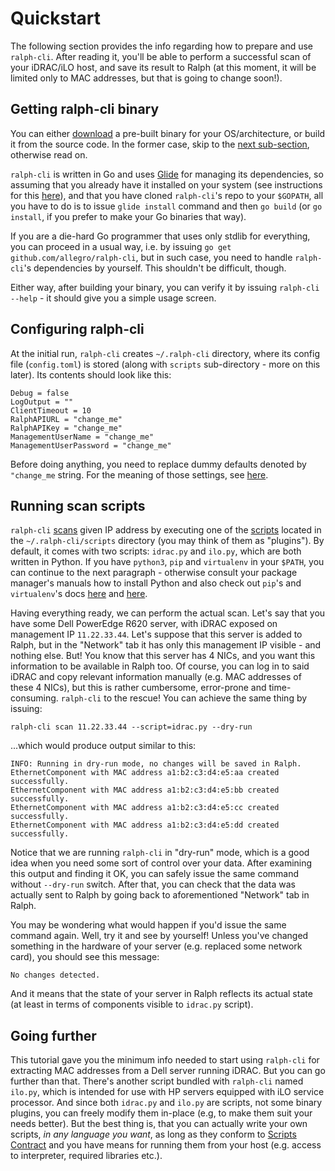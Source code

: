 # Quickstart

The following section provides the info regarding how to prepare and use
`ralph-cli`.  After reading it, you'll be able to perform a successful scan of
your iDRAC/iLO host, and save its result to Ralph (at this moment, it will be
limited only to MAC addresses, but that is going to change soon!).

## Getting ralph-cli binary

You can either [download][releases] a pre-built binary for your OS/architecture,
or build it from the source code. In the former case, skip to the
[next sub-section][self-config], otherwise read on.

`ralph-cli` is written in Go and uses [Glide][glide] for managing its
dependencies, so assuming that you already have it installed on your system (see
instructions for this [here][glide-install]), and that you have cloned
`ralph-cli`'s repo to your `$GOPATH`, all you have to do is to issue `glide install`
command and then `go build` (or `go install`, if you prefer to make your Go
binaries that way).

If you are a die-hard Go programmer that uses only stdlib for everything, you can
proceed in a usual way, i.e. by issuing `go get github.com/allegro/ralph-cli`,
but in such case, you need to handle `ralph-cli`'s dependencies by
yourself. This shouldn't be difficult, though.

Either way, after building your binary, you can verify it by issuing
`ralph-cli --help` - it should give you a simple usage screen.

## Configuring ralph-cli

At the initial run, `ralph-cli` creates `~/.ralph-cli` directory, where its
config file (`config.toml`) is stored (along with `scripts` sub-directory - more
on this later). Its contents should look like this:

```no-highlight
Debug = false
LogOutput = ""
ClientTimeout = 10
RalphAPIURL = "change_me"
RalphAPIKey = "change_me"
ManagementUserName = "change_me"
ManagementUserPassword = "change_me"
```

Before doing anything, you need to replace dummy defaults denoted by
`"change_me` string. For the meaning of those settings, see
[here][concepts-config].

## Running scan scripts

`ralph-cli` [scans][concepts-scan] given IP address by executing one of the
[scripts][concepts-scripts] located in the `~/.ralph-cli/scripts` directory (you
may think of them as "plugins"). By default, it comes with two scripts:
`idrac.py` and `ilo.py`, which are both written in Python. If you have
`python3`, `pip` and `virtualenv` in your `$PATH`, you can continue to the next
paragraph - otherwise consult your package manager's manuals how to install
Python and also check out `pip`'s and `virtualenv`'s docs [here][pip] and
[here][virtualenv].

Having everything ready, we can perform the actual scan. Let's say that you have
some Dell PowerEdge R620 server, with iDRAC exposed on management IP
`11.22.33.44`. Let's suppose that this server is added to Ralph, but in the
"Network" tab it has only this management IP visible - and nothing else. But!
You know that this server has 4 NICs, and you want this information to be
available in Ralph too. Of course, you can log in to said iDRAC and copy relevant
information manually (e.g. MAC addresses of these 4 NICs), but this is rather
cumbersome, error-prone and time-consuming. `ralph-cli` to the rescue! You can
achieve the same thing by issuing:

```no-highlight
ralph-cli scan 11.22.33.44 --script=idrac.py --dry-run
```

...which would produce output similar to this:

```no-highlight
INFO: Running in dry-run mode, no changes will be saved in Ralph.
EthernetComponent with MAC address a1:b2:c3:d4:e5:aa created successfully.
EthernetComponent with MAC address a1:b2:c3:d4:e5:bb created successfully.
EthernetComponent with MAC address a1:b2:c3:d4:e5:cc created successfully.
EthernetComponent with MAC address a1:b2:c3:d4:e5:dd created successfully.
```

Notice that we are running `ralph-cli` in "dry-run" mode, which is a good idea
when you need some sort of control over your data. After examining this output
and finding it OK, you can safely issue the same command without `--dry-run`
switch. After that, you can check that the data was actually sent to Ralph by
going back to aforementioned "Network" tab in Ralph.

You may be wondering what would happen if you'd issue the same command
again. Well, try it and see by yourself! Unless you've changed something in the
hardware of your server (e.g. replaced some network card), you should see this
message:

```no-highlight
No changes detected.
```

And it means that the state of your server in Ralph reflects its actual state
(at least in terms of components visible to `idrac.py` script).

## Going further

This tutorial gave you the minimum info needed to start using `ralph-cli` for
extracting MAC addresses from a Dell server running iDRAC. But you can go
further than that. There's another script bundled with `ralph-cli` named
`ilo.py`, which is intended for use with HP servers equipped with iLO service
processor. And since both `idrac.py` and `ilo.py` are scripts, not some binary
plugins, you can freely modify them in-place (e.g, to make them suit your needs
better). But the best thing is, that you can actually write your own scripts,
*in any language you want*, as long as they conform to
[Scripts Contract][concepts-contract] and you have means for running them from
your host (e.g. access to interpreter, required libraries etc.).

[self-config]: quickstart.md#configuring-ralph-cli
[concepts-config]: concepts.md#config
[concepts-scan]: concepts.md#scan
[concepts-contract]: concepts.md#scripts-contract
[concepts-scripts]: concepts.md#scripts

[releases]: https://github.com/allegro/ralph-cli/releases
[glide]: https://github.com/Masterminds/glide
[glide-install]: https://github.com/Masterminds/glide#install
[pip]: https://pip.pypa.io/en/stable/installing/
[virtualenv]: https://packaging.python.org/en/latest/installing/#creating-and-using-virtual-environments

